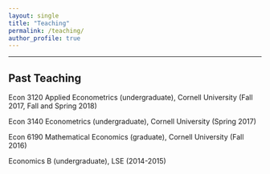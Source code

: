 ```yaml
---
layout: single
title: "Teaching"
permalink: /teaching/
author_profile: true
---
```

---

## Past Teaching
Econ 3120 Applied Econometrics (undergraduate), Cornell University (Fall 2017, Fall and Spring 2018)

Econ 3140 Econometrics (undergraduate), Cornell University (Spring 2017)

Econ 6190 Mathematical Economics (graduate), Cornell University (Fall 2016)

Economics B (undergraduate), LSE (2014-2015)
